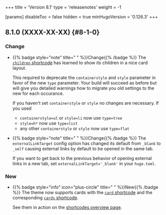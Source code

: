+++
title = 'Version 8.1'
type = 'releasenotes'
weight = -1

[params]
  disableToc = false
  hidden = true
  minHugoVersion = '0.126.3'
+++

## 8.1.0 (XXXX-XX-XX) {#8-1-0}

### Change

- {{% badge style="note" title=" " %}}Change{{% /badge %}} The [`children` shortcode](shortcodes/children) has learned to show its children in a nice card layout.

  This required to deprecate the `containerstyle` and `style` parameter in favor of the new `type` parameter. Your build will succeed as before but will give you detailed warnings how to migrate you old settings to the new for each occurance.

   If you haven't set `containerstyle` or `style` no changes are necessary. If you used

  - `containerstyle=ul` or `style=li` now use `type=tree`
  - `style=h*` now use `type=list`
  - any other `containerstyle` or `style` now use `type=flat`

- {{% badge style="note" title=" " %}}Change{{% /badge %}} The `externalLinkTarget` config option has changed its default from `_blank` to `_self` causing external links by default to be opened in the same tab.

  If you want to get back to the previous behavior of opening external links in a new tab, set `externalLinkTarget='_blank'` in your `hugo.toml`.

### New

- {{% badge style="info" icon="plus-circle" title=" " %}}New{{% /badge %}} The theme now supports cards with the [`card` shortcode](shortcodes/card) and the corresponding [`cards` shortcode](shortcodes/cards).

  See them in action on the [shortcodes overview page](shortcodes).
